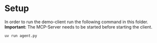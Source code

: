 # Setup

In order to run the demo-client run the following command in this folder. **Important:** The MCP-Server needs to be started before starting the client.
```bash
uv run agent.py
```